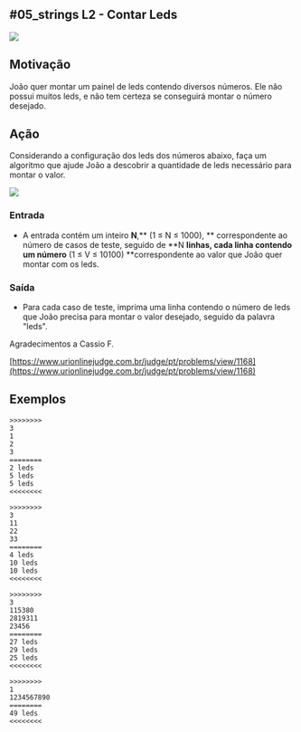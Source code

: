 ## #05_strings L2 - Contar Leds


![](__capa.jpg)

## Motivação

João quer montar um painel de leds contendo diversos números. Ele não possui muitos leds, e não tem certeza se conseguirá montar o número desejado.
  
## Ação

Considerando a configuração dos leds dos números abaixo, faça um algoritmo que ajude João a descobrir a quantidade de leds necessário para montar o valor.

![](__leds.png)

### Entrada

*   A entrada contém um inteiro **N**,** (1 ≤ N ≤ 1000), ** correspondente ao número de casos de teste, seguido de **N **linhas, cada linha contendo um número** (1 ≤ V ≤ 10100) **correspondente ao valor que João quer montar com os leds.

### Saída

*   Para cada caso de teste, imprima uma linha contendo o número de leds que João precisa para montar o valor desejado, seguido da palavra "leds".  

Agradecimentos a Cassio F.

[https://www.urionlinejudge.com.br/judge/pt/problems/view/1168](https://www.urionlinejudge.com.br/judge/pt/problems/view/1168)
  
## Exemplos

```
>>>>>>>>
3
1
2
3
========
2 leds
5 leds
5 leds
<<<<<<<<

>>>>>>>>
3
11
22
33
========
4 leds
10 leds
10 leds
<<<<<<<<

>>>>>>>>
3
115380
2819311
23456
========
27 leds
29 leds
25 leds
<<<<<<<<

>>>>>>>>
1
1234567890
========
49 leds
<<<<<<<<
```

#
